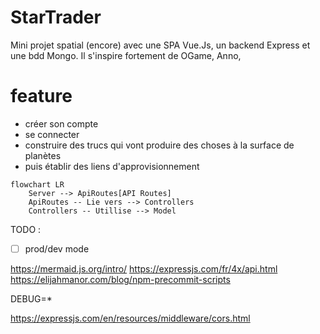 # StarTrader

Mini projet spatial (encore) avec une SPA Vue.Js, un backend Express et une bdd Mongo. Il s'inspire fortement de OGame, Anno, 

# feature
- créer son compte
- se connecter
- construire des trucs qui vont produire des choses à la surface de planètes
- puis établir des liens d'approvisionnement

```mermaid
flowchart LR
    Server --> ApiRoutes[API Routes]
    ApiRoutes -- Lie vers --> Controllers
    Controllers -- Utillise --> Model
```

TODO : 
- [ ] prod/dev mode

https://mermaid.js.org/intro/
https://expressjs.com/fr/4x/api.html
https://elijahmanor.com/blog/npm-precommit-scripts

DEBUG=*

https://expressjs.com/en/resources/middleware/cors.html